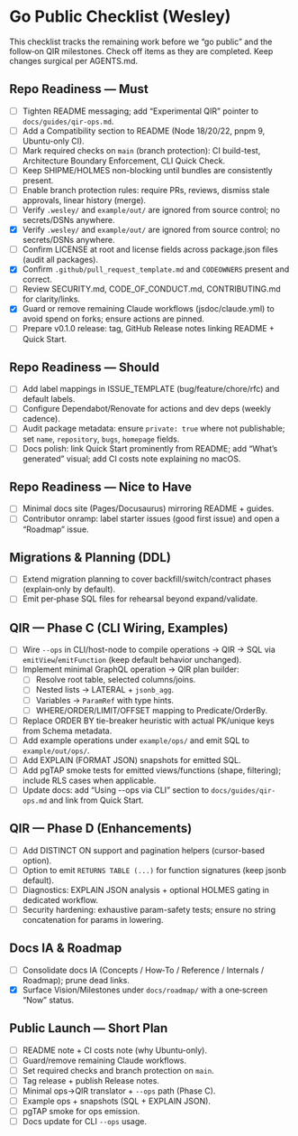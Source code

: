 # Go Public Checklist (Wesley)

This checklist tracks the remaining work before we “go public” and the follow‑on QIR milestones. Check off items as they are completed. Keep changes surgical per AGENTS.md.

## Repo Readiness — Must
- [ ] Tighten README messaging; add “Experimental QIR” pointer to `docs/guides/qir-ops.md`.
- [ ] Add a Compatibility section to README (Node 18/20/22, pnpm 9, Ubuntu-only CI).
- [ ] Mark required checks on `main` (branch protection): CI build-test, Architecture Boundary Enforcement, CLI Quick Check.
- [ ] Keep SHIPME/HOLMES non-blocking until bundles are consistently present.
- [ ] Enable branch protection rules: require PRs, reviews, dismiss stale approvals, linear history (merge).
- [ ] Verify `.wesley/` and `example/out/` are ignored from source control; no secrets/DSNs anywhere.
- [x] Verify `.wesley/` and `example/out/` are ignored from source control; no secrets/DSNs anywhere.
- [ ] Confirm LICENSE at root and license fields across package.json files (audit all packages).
- [x] Confirm `.github/pull_request_template.md` and `CODEOWNERS` present and correct.
- [ ] Review SECURITY.md, CODE_OF_CONDUCT.md, CONTRIBUTING.md for clarity/links.
- [x] Guard or remove remaining Claude workflows (jsdoc/claude.yml) to avoid spend on forks; ensure actions are pinned.
- [ ] Prepare v0.1.0 release: tag, GitHub Release notes linking README + Quick Start.

## Repo Readiness — Should
- [ ] Add label mappings in ISSUE_TEMPLATE (bug/feature/chore/rfc) and default labels.
- [ ] Configure Dependabot/Renovate for actions and dev deps (weekly cadence).
- [ ] Audit package metadata: ensure `private: true` where not publishable; set `name`, `repository`, `bugs`, `homepage` fields.
- [ ] Docs polish: link Quick Start prominently from README; add “What’s generated” visual; add CI costs note explaining no macOS.

## Repo Readiness — Nice to Have
- [ ] Minimal docs site (Pages/Docusaurus) mirroring README + guides.
- [ ] Contributor onramp: label starter issues (good first issue) and open a “Roadmap” issue.

## Migrations & Planning (DDL)
- [ ] Extend migration planning to cover backfill/switch/contract phases (explain‑only by default).
- [ ] Emit per‑phase SQL files for rehearsal beyond expand/validate.

## QIR — Phase C (CLI Wiring, Examples)
- [ ] Wire `--ops` in CLI/host-node to compile operations → QIR → SQL via `emitView`/`emitFunction` (keep default behavior unchanged).
- [ ] Implement minimal GraphQL operation → QIR plan builder:
  - [ ] Resolve root table, selected columns/joins.
  - [ ] Nested lists → LATERAL + `jsonb_agg`.
  - [ ] Variables → `ParamRef` with type hints.
  - [ ] WHERE/ORDER/LIMIT/OFFSET mapping to Predicate/OrderBy.
- [ ] Replace ORDER BY tie-breaker heuristic with actual PK/unique keys from Schema metadata.
- [ ] Add example operations under `example/ops/` and emit SQL to `example/out/ops/`.
- [ ] Add EXPLAIN (FORMAT JSON) snapshots for emitted SQL.
- [ ] Add pgTAP smoke tests for emitted views/functions (shape, filtering); include RLS cases when applicable.
- [ ] Update docs: add “Using --ops via CLI” section to `docs/guides/qir-ops.md` and link from Quick Start.

## QIR — Phase D (Enhancements)
- [ ] Add DISTINCT ON support and pagination helpers (cursor-based option).
- [ ] Option to emit `RETURNS TABLE (...)` for function signatures (keep jsonb default).
- [ ] Diagnostics: EXPLAIN JSON analysis + optional HOLMES gating in dedicated workflow.
- [ ] Security hardening: exhaustive param-safety tests; ensure no string concatenation for params in lowering.

## Docs IA & Roadmap
- [ ] Consolidate docs IA (Concepts / How‑To / Reference / Internals / Roadmap); prune dead links.
- [x] Surface Vision/Milestones under `docs/roadmap/` with a one‑screen “Now” status.

## Public Launch — Short Plan
- [ ] README note + CI costs note (why Ubuntu-only).
- [ ] Guard/remove remaining Claude workflows.
- [ ] Set required checks and branch protection on `main`.
- [ ] Tag release + publish Release notes.
- [ ] Minimal ops→QIR translator + `--ops` path (Phase C).
- [ ] Example ops + snapshots (SQL + EXPLAIN JSON).
- [ ] pgTAP smoke for ops emission.
- [ ] Docs update for CLI `--ops` usage.
